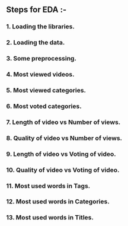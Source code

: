 ## Steps for EDA :-

### 1. Loading the libraries.

### 2. Loading the data.

### 3. Some preprocessing.

### 4. Most viewed videos.

### 5. Most viewed categories.

### 6. Most voted categories.

### 7. Length of video vs Number of views.

### 8. Quality of video vs Number of views.

### 9. Length of video vs Voting of video.

### 10. Quality of video vs Voting of video.

### 11. Most used words in Tags.

### 12. Most used words in Categories.

### 13. Most used words in Titles.
